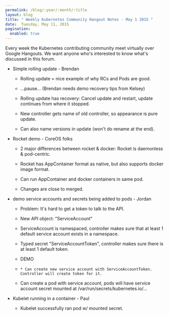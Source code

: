 ```yaml
---
permalink: /blog/:year/:month/:title
layout: blog
title: " Weekly Kubernetes Community Hangout Notes - May 1 2015 "
date:  Tuesday, May 11, 2015
pagination:
  enabled: true
---
```

Every week the Kubernetes contributing community meet virtually over Google Hangouts. We want anyone who's interested to know what's discussed in this forum.

* Simple rolling update - Brendan

    * Rolling update = nice example of why RCs and Pods are good.

    * ...pause… (Brendan needs demo recovery tips from Kelsey)

    * Rolling update has recovery: Cancel update and restart, update continues from where it stopped.

    * New controller  gets name of old controller, so appearance is pure update.

    * Can also name versions in update (won't do rename at the end).
* Rocket demo - CoreOS folks

    * 2 major differences between rocket & docker: Rocket is daemonless & pod-centric.

    * Rocket has AppContainer format as native, but also supports docker image format.

    * Can run AppContainer and docker containers in same pod.

    * Changes are close to merged.
* demo service accounts and secrets being added to pods - Jordan

    * Problem: It's hard to get a token to talk to the API.

    * New API object: "ServiceAccount"

    * ServiceAccount is namespaced, controller makes sure that at least 1 default service account exists in a namespace.

    * Typed secret "ServiceAccountToken", controller makes sure there is at least 1 default token.

    * DEMO

    *     * Can create new service account with ServiceAccountToken. Controller will create token for it.

    * Can create a pod with service account, pods will have service account secret mounted at /var/run/secrets/kubernetes.io/…
* Kubelet running in a container - Paul

    * Kubelet successfully ran pod w/ mounted secret.
